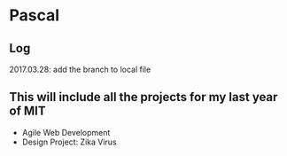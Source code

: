 # Pascal

## Log

2017.03.28: add the branch to local file

## This will include all the projects for my last year of MIT

- Agile Web Development
- Design Project: Zika Virus 
